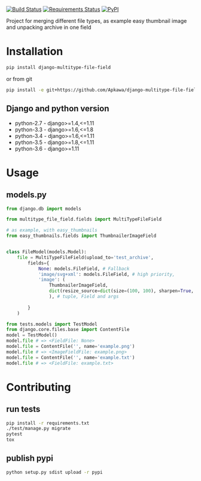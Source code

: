 [![Build Status](https://travis-ci.org/Apkawa/django-multitype-file-field.svg?branch=master)](https://travis-ci.org/Apkawa/django-multitype-file-field)
[![Requirements Status](https://requires.io/github/Apkawa/django-multitype-file-field/requirements.svg?branch=master)](https://requires.io/github/Apkawa/django-multitype-file-field/requirements/?branch=master)
[![PyPI](https://img.shields.io/pypi/pyversions/django-multitype-file-field.svg)]()

Project for merging different file types, as example easy thumbnail image and unpacking archive in one field

# Installation

```bash
pip install django-multitype-file-field

```

or from git

```bash
pip install -e git+https://github.com/Apkawa/django-multitype-file-field.git#egg=django-multitype-file-field
```

## Django and python version

* python-2.7 - django>=1.4,<=1.11
* python-3.3 - django>=1.6,<=1.8
* python-3.4 - django>=1.6,<=1.11
* python-3.5 - django>=1.8,<=1.11
* python-3.6 - django>=1.11


# Usage

## models.py

```python
from django.db import models

from multitype_file_field.fields import MultiTypeFileField

# as example, with easy_thumbnails
from easy_thumbnails.fields import ThumbnailerImageField


class FileModel(models.Model):
    file = MultiTypeFileField(upload_to='test_archive',
        fields={
            None: models.FileField, # Fallback
            'image/svg+xml': models.FileField, # high priority,
            'image': (
                ThumbnailerImageField, 
                dict(resize_source=dict(size=(100, 100), sharpen=True, crop='smart'))
                ), # tuple, Field and args
            
        }
    )
```
```python
from tests.models import TestModel
from django.core.files.base import ContentFile
model = TestModel()
model.file # => <FieldFile: None>
model.file = ContentFile('', name='example.png')
model.file # => <ImageFieldFile: example.png>
model.file = ContentFile('', name='example.txt')
model.file # => <FieldFile: example.txt>

```

# Contributing

## run tests

```bash
pip install -r requirements.txt
./test/manage.py migrate
pytest
tox
```

## publish pypi

```bash
python setup.py sdist upload -r pypi
```






